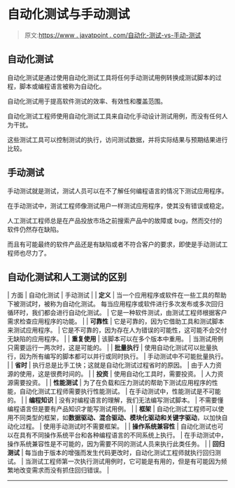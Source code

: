 # 自动化测试与手动测试

> 原文:[https://www . javatpoint . com/自动化-测试-vs-手动-测试](https://www.javatpoint.com/automation-testing-vs-manual-testing)

## 自动化测试

自动化测试是通过使用自动化测试工具将任何手动测试用例转换成测试脚本的过程，脚本或编程语言被称为自动化。

自动化测试用于提高软件测试的效率、有效性和覆盖范围。

自动化测试工程师使用自动化测试工具来自动化手动设计测试用例，而没有任何人为干扰。

这些测试工具可以控制测试的执行，访问测试数据，并将实际结果与预期结果进行比较。

## 手动测试

手动测试就是测试，测试人员可以在不了解任何编程语言的情况下测试应用程序。

在手动测试中，测试工程师像测试用户一样测试应用程序，使其没有错误或稳定。

人工测试工程师总是在产品投放市场之前搜索产品中的故障或 bug，然而交付的软件仍然存在缺陷。

而且有可能最终的软件产品还是有缺陷或者不符合客户的要求，即使是手动测试工程师也尽力了。

## 自动化测试和人工测试的区别

| 方面 | 自动化测试 | 手动测试 |
| **定义** | 当一个应用程序或软件在一些工具的帮助下被测试时，被称为自动化测试。
每当应用程序或软件进行多次发布或多次回归循环时，我们都会进行自动化测试。 | 它是一种软件测试，由测试工程师根据客户需求检查应用程序的功能。 |
| **可靠性** | 它是可靠的，因为它借助工具和测试脚本来测试应用程序。 | 它是不可靠的，因为存在人为错误的可能性，这可能不会交付无缺陷的应用程序。 |
| **重复使用** | 该脚本可以在多个版本中重用。 | 当测试用例只需要运行一两次时，这是可能的。 |
| **批量执行** | 使用自动化测试可以批量执行，因为所有编写的脚本都可以并行或同时执行。 | 手动测试中不可能批量执行。 |
| **省时** | 执行总是比手工快；这就是自动化测试过程省时的原因。 | 由于人力资源的使用，这是很费时间的。 |
| **投资** | 使用自动化工具时，需要投资。 | 人力资源需要投资。 |
| **性能测试** | 为了在负载和压力测试的帮助下测试应用程序的性能，自动化测试工程师需要执行性能测试。 | 在手动测试中，性能测试是不可能的。 |
| **编程知识** | 没有对编程语言的理解，我们无法编写测试脚本。 | 不需要懂编程语言但是要有产品知识才能写测试用例。 |
| **框架** | 自动化测试工程师可以使用不同类型的框架，如**数据驱动、混合驱动、模块化驱动和关键字驱动**，以加快自动化过程。 | 使用手动测试时不需要框架。 |
| **操作系统兼容性** | 自动化测试也可以在具有不同操作系统平台和各种编程语言的不同系统上执行。 | 在手动测试中，操作系统兼容性是不可能的，因为需要不同的测试人员来执行此类任务。 |
| **回归测试** | 每当由于版本的增强而发生代码更改时，自动化测试工程师就执行回归测试。 | 当测试工程师第一次执行测试用例时，它可能是有用的，但是有可能因为频繁地改变需求而没有抓住回归错误。 |

* * *